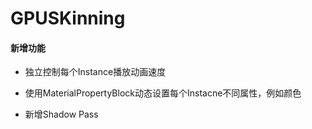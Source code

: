 # GPUSKinning

#### 新增功能

- 独立控制每个Instance播放动画速度

- 使用MaterialPropertyBlock动态设置每个Instacne不同属性，例如颜色

- 新增Shadow Pass

